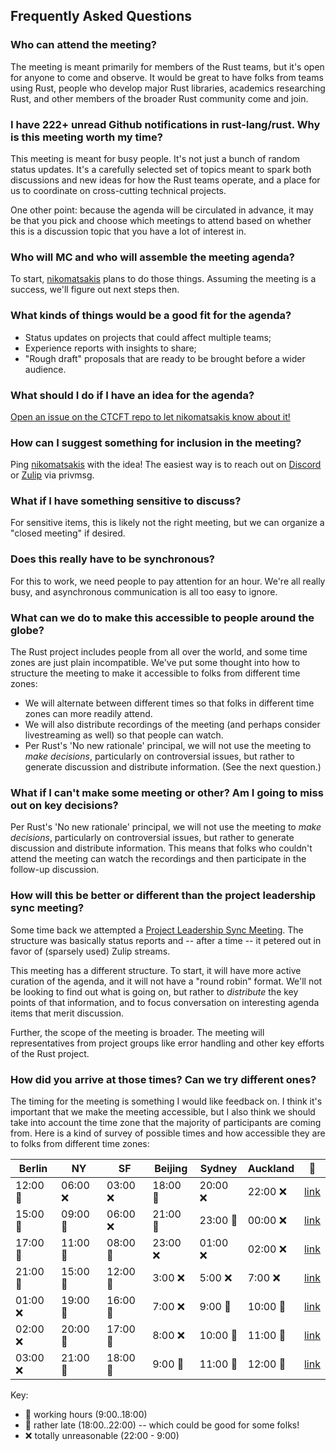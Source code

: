 ## Frequently Asked Questions

### Who can attend the meeting?

The meeting is meant primarily for members of the Rust teams, but it's open for anyone to come and observe. It would be great to have folks from teams using Rust, people who develop major Rust libraries, academics researching Rust, and other members of the broader Rust community come and join.

### I have 222+ unread Github notifications in rust-lang/rust. Why is this meeting worth my time?

This meeting is meant for busy people. It's not just a bunch of random status updates. It's a carefully selected set of topics meant to spark both discussions and new ideas for how the Rust teams operate, and a place for us to coordinate on cross-cutting technical projects.

One other point: because the agenda will be circulated in advance, it may be that you pick and choose which meetings to attend based on whether this is a discussion topic that you have a lot of interest in.

### Who will MC and who will assemble the meeting agenda?

To start, [nikomatsakis] plans to do those things. Assuming the meeting is a success, we'll figure out next steps then.

### What kinds of things would be a good fit for the agenda?

* Status updates on projects that could affect multiple teams;
* Experience reports with insights to share;
* "Rough draft" proposals that are ready to be brought before a wider audience.

### What should I do if I have an idea for the agenda?

[Open an issue on the CTCFT repo to let nikomatsakis know about it!](https://github.com/rust-ctcft/ctcft/issues/new/choose)

### How can I suggest something for inclusion in the meeting?

Ping [nikomatsakis] with the idea! The easiest way is to reach out on [Discord] or [Zulip] via privmsg.

### What if I have something sensitive to discuss?

For sensitive items, this is likely not the right meeting, but we can organize a "closed meeting" if desired.

### Does this really have to be synchronous?

For this to work, we need people to pay attention for an hour. We're all really busy, and asynchronous communication is all too easy to ignore. 

### What can we do to make this accessible to people around the globe?

The Rust project includes people from all over the world, and some time zones are just plain incompatible. We've put some thought into how to structure the meeting to make it accessible to folks from different time zones:

* We will alternate between different times so that folks in different time zones can more readily attend.
* We will also distribute recordings of the meeting (and perhaps consider livestreaming as well) so that people can watch.
* Per Rust's 'No new rationale' principal, we will not use the meeting to *make decisions*, particularly on controversial issues, but rather to generate discussion and distribute information. (See the next question.)

### What if I can't make some meeting or other? Am I going to miss out on key decisions?

Per Rust's 'No new rationale' principal, we will not use the meeting to *make decisions*, particularly on controversial issues, but rather to generate discussion and distribute information. This means that folks who couldn't attend the meeting can watch the recordings and then participate in the follow-up discussion.

### How will this be better or different than the project leadership sync meeting?

Some time back we attempted a [Project Leadership Sync Meeting](https://internals.rust-lang.org/t/project-leadership-sync-meeting/10552). The structure was basically status reports and -- after a time -- it petered out in favor of (sparsely used) Zulip streams.

This meeting has a different structure. To start, it will have more active curation of the agenda, and it will not have a "round robin" format. We'll not be looking to find out what is going on, but rather to *distribute* the key points of that information, and to focus conversation on interesting agenda items that merit discussion.

Further, the scope of the meeting is broader. The meeting will representatives from project groups like error handling and other key efforts of the Rust project.

### How did you arrive at those times? Can we try different ones?

The timing for the meeting is something I would like feedback on. I think it's important that we make the meeting accessible, but I also think we should take into account the time zone that the majority of participants are coming from. Here is a kind of survey of possible times and how accessible they are to folks from different time zones: 

| Berlin | NY | SF | Beijing | Sydney | Auckland | 🔗 |
| --- | --- | --- | --- | --- | --- | --- |
| 12:00 🥰 | 06:00 ❌ | 03:00 ❌ | 18:00 🥱 | 20:00 ❌ | 22:00 ❌ | [link](https://everytimezone.com/s/9446d968) |
| 15:00 🥰 | 09:00 🥰 | 06:00 ❌ | 21:00 🥱 | 23:00 🥰 | 00:00 ❌ | [link](https://everytimezone.com/s/37b6b584) |
| 17:00 🥰 | 11:00 🥰 | 08:00 🥰 | 23:00 ❌ | 01:00 ❌ | 02:00 ❌ | [link](https://everytimezone.com/s/9ecc9fe9) |
| 21:00 🥱 | 15:00 🥰 | 12:00 🥰 | 3:00 ❌ | 5:00 ❌ | 7:00 ❌ | [link](https://everytimezone.com/s/9ecc9fe9) |
| 01:00 ❌ | 19:00 🥱 | 16:00 🥰 | 7:00 ❌ | 9:00 🥰 | 10:00 🥰 | [link](https://everytimezone.com/s/e00841f8) |
| 02:00 ❌ | 20:00 🥱 | 17:00 🥰 | 8:00 ❌ | 10:00 🥰 | 11:00 🥰 | [link](https://everytimezone.com/s/e00841f8) |
| 03:00 ❌ | 21:00 🥱 | 18:00 🥱 | 9:00 🥰 | 11:00 🥰 | 12:00 🥰 | [link](https://everytimezone.com/s/da0d7065) |

Key:

* 🥰 working hours (9:00..18:00)
* 🥱 rather late (18:00..22:00) -- which could be good for some folks!
* ❌ totally unreasonable (22:00 - 9:00)

[CTCFT Calendar]: https://calendar.google.com/calendar/embed?src=7n0vvoqfe0kbnk6i04uiu52t30%40group.calendar.google.com&ctz=America%2FNew_York

[nikomatsakis]: https://github.com/nikomatsakis/

[Discord]: https://discord.gg/rust-lang

[Zulip]: https://rust-lang.zulipchat.com/